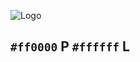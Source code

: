 ![Logo](https://raw.githubusercontent.com/MrKazzanek/ToolsTrimConcept/5d3f51df95ed4b3429efc4b836a5a7018cca1c75/Tool_Trims_logo.png)

## `#ff0000` P `#ffffff` L
